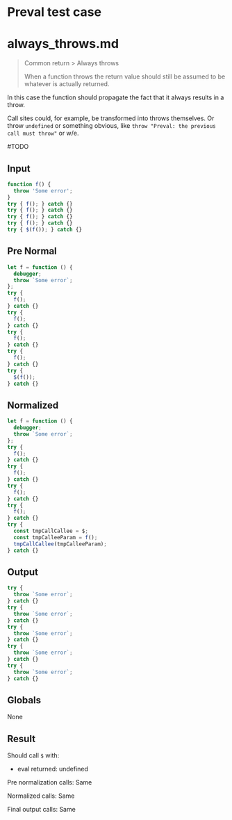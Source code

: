 # Preval test case

# always_throws.md

> Common return > Always throws
>
> When a function throws the return value should still be assumed to be whatever is actually returned.

In this case the function should propagate the fact that it always results in a throw.

Call sites could, for example, be transformed into throws themselves. Or throw `undefined` or something obvious, like `throw "Preval: the previous call must throw"` or w/e.

#TODO

## Input

`````js filename=intro
function f() {
  throw 'Some error';
}
try { f(); } catch {}
try { f(); } catch {}
try { f(); } catch {}
try { f(); } catch {}
try { $(f()); } catch {}
`````

## Pre Normal

`````js filename=intro
let f = function () {
  debugger;
  throw `Some error`;
};
try {
  f();
} catch {}
try {
  f();
} catch {}
try {
  f();
} catch {}
try {
  f();
} catch {}
try {
  $(f());
} catch {}
`````

## Normalized

`````js filename=intro
let f = function () {
  debugger;
  throw `Some error`;
};
try {
  f();
} catch {}
try {
  f();
} catch {}
try {
  f();
} catch {}
try {
  f();
} catch {}
try {
  const tmpCallCallee = $;
  const tmpCalleeParam = f();
  tmpCallCallee(tmpCalleeParam);
} catch {}
`````

## Output

`````js filename=intro
try {
  throw `Some error`;
} catch {}
try {
  throw `Some error`;
} catch {}
try {
  throw `Some error`;
} catch {}
try {
  throw `Some error`;
} catch {}
try {
  throw `Some error`;
} catch {}
`````

## Globals

None

## Result

Should call `$` with:
 - eval returned: undefined

Pre normalization calls: Same

Normalized calls: Same

Final output calls: Same
